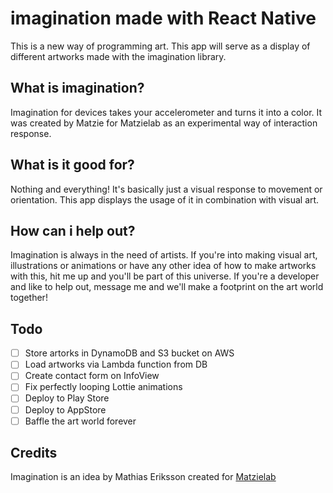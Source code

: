 # imagination made with React Native
This is a new way of programming art. This app will serve as a display of different artworks made with the imagination library.

## What is imagination?
Imagination for devices takes your accelerometer and turns it into a color. It was created by Matzie for Matzielab as an experimental way of interaction response.

## What is it good for?
Nothing and everything! It's basically just a visual response to movement or orientation. This app displays the usage of it in combination with visual art.

## How can i help out?
Imagination is always in the need of artists. If you're into making visual art, illustrations or animations or have any other idea of how to make artworks with this, hit me up and you'll be part of this universe.
If you're a developer and like to help out, message me and we'll make a footprint on the art world together!

## Todo
- [ ] Store artorks in DynamoDB and S3 bucket on AWS
- [ ] Load artworks via Lambda function from DB
- [ ] Create contact form on InfoView
- [ ] Fix perfectly looping Lottie animations
- [ ] Deploy to Play Store
- [ ] Deploy to AppStore
- [ ] Baffle the art world forever

## Credits
Imagination is an idea by Mathias Eriksson created for [Matzielab](https://Matzielab.com)

